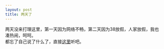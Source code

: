 ```yaml
---
layout: post
title: 两天了
---
```


<p>两天没来打理这里，第一天因为网络不畅，第二天因为38放假，人家放假，我也凑热闹，呵呵。<br />
都忘了自己说了什么了，直接<a href="http://www.francaisblog.com.cn/node/548">这里</a>听吧。
</p>
